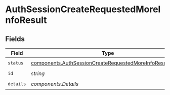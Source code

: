 # AuthSessionCreateRequestedMoreInfoResult


## Fields

| Field                                                                                                                                  | Type                                                                                                                                   | Required                                                                                                                               | Description                                                                                                                            |
| -------------------------------------------------------------------------------------------------------------------------------------- | -------------------------------------------------------------------------------------------------------------------------------------- | -------------------------------------------------------------------------------------------------------------------------------------- | -------------------------------------------------------------------------------------------------------------------------------------- |
| `status`                                                                                                                               | [components.AuthSessionCreateRequestedMoreInfoResultStatus](../../models/components/authsessioncreaterequestedmoreinforesultstatus.md) | :heavy_check_mark:                                                                                                                     | N/A                                                                                                                                    |
| `id`                                                                                                                                   | *string*                                                                                                                               | :heavy_check_mark:                                                                                                                     | N/A                                                                                                                                    |
| `details`                                                                                                                              | *components.Details*                                                                                                                   | :heavy_check_mark:                                                                                                                     | N/A                                                                                                                                    |